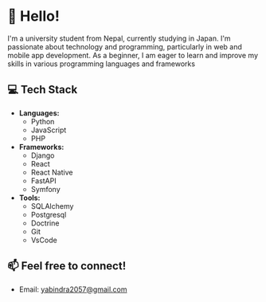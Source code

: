 # 👋 Hello!
I'm a university student from Nepal, currently studying in Japan. I'm passionate about technology 
and programming, particularly in web and mobile app development. As a beginner, I am eager to 
learn and improve my skills in various programming languages and frameworks

## 💻 Tech Stack

- **Languages:**
  - Python 
  - JavaScript
  - PHP
- **Frameworks:**
  - Django 
  - React
  - React Native
  - FastAPI
  - Symfony
- **Tools:**
  - SQLAlchemy
  - Postgresql
  - Doctrine
  - Git
  - VsCode

## 📫 Feel free to connect!

- Email: [yabindra2057@gmail.com](mailto:yabindra2057@gmail.com)

